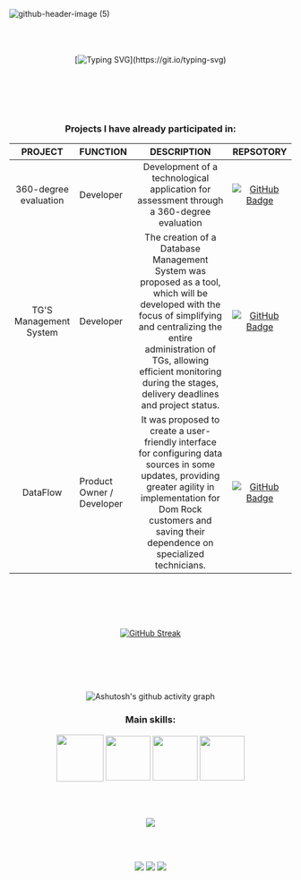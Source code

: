    ![github-header-image (5)](https://github.com/user-attachments/assets/e7018bcc-ae6d-4ff3-9ab7-9e452447149b)
<br>
<br>
<br>
<br>
<div align="center">
   
[![Typing SVG](https://readme-typing-svg.herokuapp.com?font=Fira+Code&duration=2500&pause=1000&color=F70761&center=true&width=435&lines=Hi!+I'm+Ana;I'm+a+Database+student.;Welcome+to+my+repositories!)](https://git.io/typing-svg)

<br>
<br>
<br>
<br>
<div align="center"> 
   

### Projects I have already participated in:

| **PROJECT** | **FUNCTION** | **DESCRIPTION** |**REPSOTORY** |
| :---: | :--- | :---: |:---: |
| 360-degree evaluation | Developer |  Development of a technological application for assessment through a 360-degree evaluation | [![GitHub Badge](https://img.shields.io/badge/GitHub-111217?style=flat-square&logo=github&logoColor=white)](https://github.com/iNineBD/Aval360-1Sem2023) |
| TG'S Management System | Developer |  The creation of a Database Management System was proposed as a tool, which will be developed with the focus of simplifying and centralizing the entire administration of TGs, allowing efficient monitoring during the stages, delivery deadlines and project status. | [![GitHub Badge](https://img.shields.io/badge/GitHub-111217?style=flat-square&logo=github&logoColor=white)](https://github.com/iNineBD/SGTG-2Sem2023) |
| DataFlow | Product Owner / Developer |  It was proposed to create a user-friendly interface for configuring data sources in some updates, providing greater agility in implementation for Dom Rock customers and saving their dependence on specialized technicians. | [![GitHub Badge](https://img.shields.io/badge/GitHub-111217?style=flat-square&logo=github&logoColor=white)](https://github.com/iNineBD/DataFlow-3Sem2024) |

   
<br>
<br>
<br>
<br>
<div align="center">
   
[![GitHub Streak](https://github-readme-streak-stats.herokuapp.com?user=Anaraquely&theme=violet-dark&locale=pt_BR&date_format=n%2Fj%5B%2FY%5D&card_width=900)](https://git.io/streak-stats)

<br>
<br>
<br>
<br>
<div align="center">
  
![Ashutosh's github activity graph](https://ssr-contributions-svg.vercel.app/_/Anaraquely?chart=3dbar&gap=0.6&scale=2&flatten=2&animation=wave&animation_duration=1&animation_delay=0.05&animation_amplitude=20&animation_frequency=0.5&animation_wave_center=10_0&format=svg&weeks=30&theme=pink) 

### Main skills:
<div align="center"> 
<img align="center" height="84" width="84" src="https://github.com/user-attachments/assets/078f7865-3e9c-4b95-b84e-4b430757f0ee">

<img align="center" height="80" width="80" src="https://github.com/user-attachments/assets/a5cd31a0-defd-49b3-a98e-a1608a5a777c">

<img align="center"  height="80" width="80" src="https://github.com/user-attachments/assets/f4bd1c2d-f404-4a00-bbda-981196d339dd">

<img align="center"  height="80" width="80" src="https://github.com/carolbarbosa101/carolbarbosa101/assets/44561610/5d7b8d42-878a-4d07-aebc-f2af02475be6">

<br>
<br>
<br>
<br>


  <img align="center" src="https://visit-counter.vercel.app/counter.png?page=https%3A%2F%2Fgithub.com%2FAnaraquely&s=50&c=db006a&bg=00000000&no=7&ff=digi&tb=Visits%3A++&ta=" /></p> 
<br>
<br> 
<div> 
  <a href="https://instagram.com/anaraquel.y" target="_blank"><img src="https://img.shields.io/badge/-Instagram-%23E4405F?style=for-the-badge&logo=instagram&logoColor=white" target="_blank"></a>
  <a href = "mailto:anaraquelysmachado29@gmail.com"><img src="https://img.shields.io/badge/-Gmail-%23333?style=for-the-badge&logo=gmail&logoColor=white" target="_blank"></a>
  <a href="https://www.linkedin.com/in/ana-sasaki-19a2031b8/" target="_blank"><img src="https://img.shields.io/badge/-LinkedIn-%230077B5?style=for-the-badge&logo=linkedin&logoColor=white" target="_blank"></a> 
  
</div>
